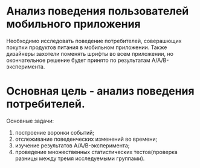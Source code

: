 # Анализ поведения пользователей мобильного приложения
Необходимо исследовать поведение потребителей, соверашющих  покупки продуктов питания в мобильном приложении. Также дизайнеры захотели поменять шрифты во всем приложении, но окончательное решение будет принято по результатам A/A/B-эксперимента.  
# Основная цель - анализ поведения потребителей.
Основные задачи:
1. построение воронки событий;
2. отслеживание поведенческих изменений во времени;
3. изучение результатов A/A/B-эксперимента;
4. проведение множественных статистических тестов(проверка разницы между тремя исследуемыми группами).
